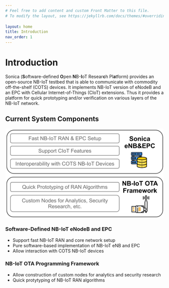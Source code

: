 ```yaml
---
# Feel free to add content and custom Front Matter to this file.
# To modify the layout, see https://jekyllrb.com/docs/themes/#overriding-theme-defaults

layout: home
title: Introduction
nav_order: 1
---
```


# Introduction

Sonica (**S**oftware-defined **O**pen **N**B-**I**oT Resear**c**h Pl**a**tform)
provides an open-source NB-IoT testbed that is able to communicate with commodity off-the-shelf (COTS) devices.
It implements NB-IoT version of eNodeB and an EPC with Cellular
Internet-of-Things (CIoT) extensions.
Thus it provides a platform for quick prototyping and/or verification
on various layers of the NB-IoT network.

## Current System Components

![Sonica Components](assets/sonica-overview.png "Sonica Components")

### Software-Defined NB-IoT eNodeB and EPC
* Support fast NB-IoT RAN and core network setup
* Pure software-based implementation of NB-IoT eNB and EPC
* Allow interaction with COTS NB-IoT devices

### NB-IoT OTA Programming Framework
* Allow construction of custom nodes for analytics and security research
* Quick protytyping of NB-IoT RAN algorithms

